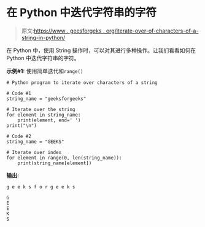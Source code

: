 # 在 Python 中迭代字符串的字符

> 原文:[https://www . geesforgeks . org/iterate-over-of-characters-of-a-string-in-python/](https://www.geeksforgeeks.org/iterate-over-characters-of-a-string-in-python/)

在 Python 中，使用 String 操作时，可以对其进行多种操作。让我们看看如何在 Python 中迭代字符串的字符。

**示例#1:** 使用简单迭代和`range()`

```
# Python program to iterate over characters of a string

# Code #1
string_name = "geeksforgeeks"

# Iterate over the string
for element in string_name:
    print(element, end=' ')
print("\n")

# Code #2
string_name = "GEEKS"

# Iterate over index
for element in range(0, len(string_name)):
    print(string_name[element])
```

**输出:**

```
g e e k s f o r g e e k s 

G
E
E
K
S

```